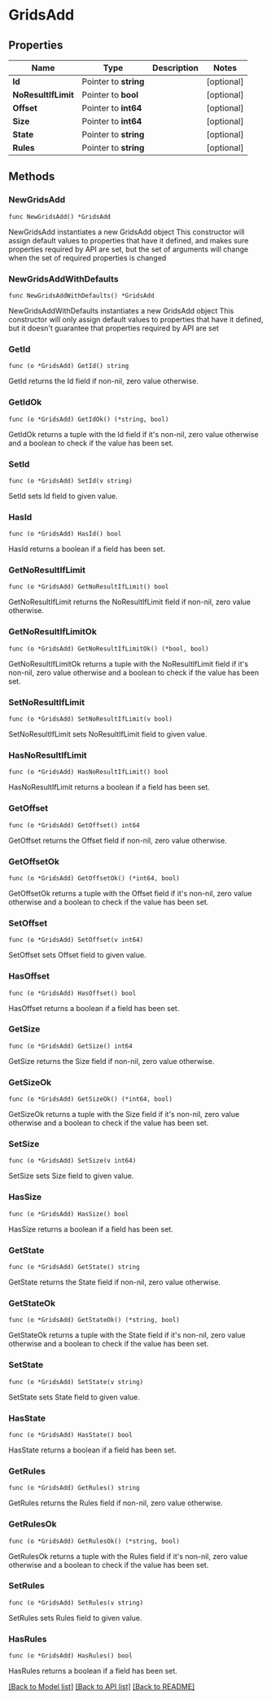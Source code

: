 # GridsAdd

## Properties

Name | Type | Description | Notes
------------ | ------------- | ------------- | -------------
**Id** | Pointer to **string** |  | [optional] 
**NoResultIfLimit** | Pointer to **bool** |  | [optional] 
**Offset** | Pointer to **int64** |  | [optional] 
**Size** | Pointer to **int64** |  | [optional] 
**State** | Pointer to **string** |  | [optional] 
**Rules** | Pointer to **string** |  | [optional] 

## Methods

### NewGridsAdd

`func NewGridsAdd() *GridsAdd`

NewGridsAdd instantiates a new GridsAdd object
This constructor will assign default values to properties that have it defined,
and makes sure properties required by API are set, but the set of arguments
will change when the set of required properties is changed

### NewGridsAddWithDefaults

`func NewGridsAddWithDefaults() *GridsAdd`

NewGridsAddWithDefaults instantiates a new GridsAdd object
This constructor will only assign default values to properties that have it defined,
but it doesn't guarantee that properties required by API are set

### GetId

`func (o *GridsAdd) GetId() string`

GetId returns the Id field if non-nil, zero value otherwise.

### GetIdOk

`func (o *GridsAdd) GetIdOk() (*string, bool)`

GetIdOk returns a tuple with the Id field if it's non-nil, zero value otherwise
and a boolean to check if the value has been set.

### SetId

`func (o *GridsAdd) SetId(v string)`

SetId sets Id field to given value.

### HasId

`func (o *GridsAdd) HasId() bool`

HasId returns a boolean if a field has been set.

### GetNoResultIfLimit

`func (o *GridsAdd) GetNoResultIfLimit() bool`

GetNoResultIfLimit returns the NoResultIfLimit field if non-nil, zero value otherwise.

### GetNoResultIfLimitOk

`func (o *GridsAdd) GetNoResultIfLimitOk() (*bool, bool)`

GetNoResultIfLimitOk returns a tuple with the NoResultIfLimit field if it's non-nil, zero value otherwise
and a boolean to check if the value has been set.

### SetNoResultIfLimit

`func (o *GridsAdd) SetNoResultIfLimit(v bool)`

SetNoResultIfLimit sets NoResultIfLimit field to given value.

### HasNoResultIfLimit

`func (o *GridsAdd) HasNoResultIfLimit() bool`

HasNoResultIfLimit returns a boolean if a field has been set.

### GetOffset

`func (o *GridsAdd) GetOffset() int64`

GetOffset returns the Offset field if non-nil, zero value otherwise.

### GetOffsetOk

`func (o *GridsAdd) GetOffsetOk() (*int64, bool)`

GetOffsetOk returns a tuple with the Offset field if it's non-nil, zero value otherwise
and a boolean to check if the value has been set.

### SetOffset

`func (o *GridsAdd) SetOffset(v int64)`

SetOffset sets Offset field to given value.

### HasOffset

`func (o *GridsAdd) HasOffset() bool`

HasOffset returns a boolean if a field has been set.

### GetSize

`func (o *GridsAdd) GetSize() int64`

GetSize returns the Size field if non-nil, zero value otherwise.

### GetSizeOk

`func (o *GridsAdd) GetSizeOk() (*int64, bool)`

GetSizeOk returns a tuple with the Size field if it's non-nil, zero value otherwise
and a boolean to check if the value has been set.

### SetSize

`func (o *GridsAdd) SetSize(v int64)`

SetSize sets Size field to given value.

### HasSize

`func (o *GridsAdd) HasSize() bool`

HasSize returns a boolean if a field has been set.

### GetState

`func (o *GridsAdd) GetState() string`

GetState returns the State field if non-nil, zero value otherwise.

### GetStateOk

`func (o *GridsAdd) GetStateOk() (*string, bool)`

GetStateOk returns a tuple with the State field if it's non-nil, zero value otherwise
and a boolean to check if the value has been set.

### SetState

`func (o *GridsAdd) SetState(v string)`

SetState sets State field to given value.

### HasState

`func (o *GridsAdd) HasState() bool`

HasState returns a boolean if a field has been set.

### GetRules

`func (o *GridsAdd) GetRules() string`

GetRules returns the Rules field if non-nil, zero value otherwise.

### GetRulesOk

`func (o *GridsAdd) GetRulesOk() (*string, bool)`

GetRulesOk returns a tuple with the Rules field if it's non-nil, zero value otherwise
and a boolean to check if the value has been set.

### SetRules

`func (o *GridsAdd) SetRules(v string)`

SetRules sets Rules field to given value.

### HasRules

`func (o *GridsAdd) HasRules() bool`

HasRules returns a boolean if a field has been set.


[[Back to Model list]](../README.md#documentation-for-models) [[Back to API list]](../README.md#documentation-for-api-endpoints) [[Back to README]](../README.md)


